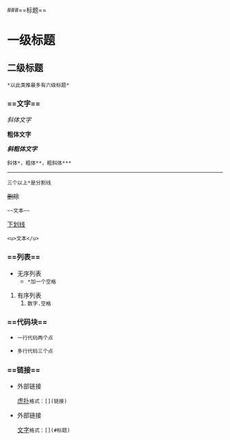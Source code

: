 ###==标题==

# 一级标题

## 二级标题



`*以此类推最多有六级标题*`



### ==文字==

*斜体文字*

**粗体文字**

***斜粗体文字***

`斜体*，粗体**，粗斜体***`





****

`三个以上*是分割线`



~~删除~~

`~~文本~~`



<u>下划线</u>

`<u>文本</u>`



### ==列表==

* 无序列表
  * `*加一个空格`

1. 有序列表
   1. `数字.空格`



### ==代码块==

* `一行代码两个点`

* ```python
  多行代码三个点
  ```

### ==链接==

* 外部链接

  [虎扑](https://www.hupu.com/)`格式：[](链接)`

* 外部链接

  [文字](#文字)`格式：[](#标题)`

  





   









































